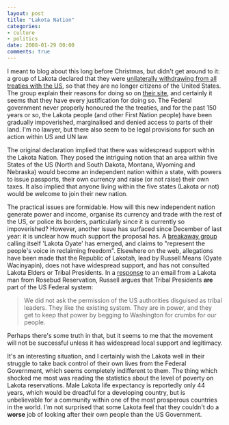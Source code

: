 ```yaml
---
layout: post
title: "Lakota Nation"
categories:
- culture
- politics
date: 2008-01-29 00:00
comments: true
---
```


<p>I meant to blog about this long before Christmas, but didn't get around to it: a group of Lakota declared that they were <a href="http://rawstory.com/news/2007/Descendants_of_Sitting_Bull_Crazy_Horse_1220.html">unilaterally withdrawing from all treaties with the US</a>, so that they are no longer citizens of the United States. The group explain their reasons for doing so on <a href="http://www.republicoflakotah.com/">their site</a>, and certainly it seems that they have every justification for doing so. The Federal government never properly honoured the the treaties, and for the past 150 years or so, the Lakota people (and other First Nation people) have been gradually impoverished, marginalised and denied access to parts of their land. I'm no lawyer, but there also seem to be legal provisions for such an action within US and UN law.</p>

<p>The original declaration implied that there was widespread support within the Lakota Nation. They posed the intriguing notion that an area within five States of the US (North and South Dakota, Montana, Wyoming and Nebraska) would become an independent nation within a state, with powers to issue passports, their own currency and raise (or not raise) their own taxes. It also implied that anyone living within the five states (Lakota or not) would be welcome to join their new nation.</p>

<p>The practical issues are formidable. How will this new independent nation generate power and income, organise its currency and trade with the rest of the US, or police its borders, particularly since it is currently so impoverished? However, another issue has surfaced since December of last year: it is unclear how much support the proposal has. A <a href="http://www.lakotahoyate.net/">breakaway group</a> calling itself 'Lakota Oyate' has emerged, and claims to "represent the people's voice in reclaiming freedom". Elsewhere on the web, allegations have been made that the Republic of Lakotah, lead by Russell Means (Oyate Wacinyapin), does not have widespread support, and has not consulted Lakota Elders or Tribal Presidents. In a <a href="http://www.republicoflakotah.com/faq2.html">response</a> to an email from a Lakota man from Rosebud Reservation, Russell argues that Tribal Presidents <strong>are</strong> part of the US Federal system:</p>

<blockquote>
<p>
We did not ask the permission of the US authorities disguised as tribal leaders. They like the existing system. They are in power, and they get to keep that power by begging to Washington for crumbs for our people.
</p>
</blockquote>

<p>Perhaps there's some truth in that, but it seems to me that the movement will not be successful unless it has widespread local support and legitimacy.</p>

<p>It's an interesting situation, and I certainly wish the Lakota well in their struggle to take back control of their own lives from the Federal Government, which seems completely indifferent to them. The thing which shocked me most was reading the statistics about the level of poverty on Lakota reservations. Male Lakota life expectancy is reportedly only 44 years, which would be dreadful for a developing country, but is unbelievable for a community within one of the most prosperous countries in the world. I'm not surprised that some Lakota feel that they couldn't do a <strong>worse</strong> job of looking after their own people than the US Government.</p>


